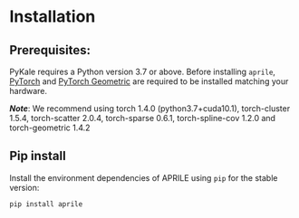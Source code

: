 # Installation

## Prerequisites:
PyKale requires a Python version 3.7 or above. Before installing `aprile`, [PyTorch](https://pytorch.org/) and [PyTorch Geometric](https://github.com/rusty1s/pytorch_geometric#installation) are required to be installed matching your hardware. 


***Note***: We recommend using torch 1.4.0 (python3.7+cuda10.1), torch-cluster 1.5.4, torch-scatter 2.0.4, torch-sparse 0.6.1, torch-spline-cov 1.2.0 and torch-geometric 1.4.2

## Pip install
Install the environment dependencies of APRILE using `pip` for the stable version:
```bash
pip install aprile
```